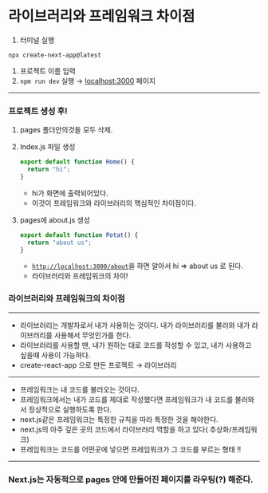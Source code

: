 # 라이브러리와 프레임워크 차이점

1. 터미널 실행

`npx create-next-app@latest`

1. 프로젝트 이름 입력
2. `npm run dev` 실행 → [localhost:3000](http://localhost:3000) 페이지

---

### 프로젝트 생성 후!

1. pages 폴더안의것들 모두 삭제.
2. Index.js 파일 생성

   ```jsx
   export default function Home() {
     return "hi";
   }
   ```

   - hi가 화면에 출력되어있다.
   - 이것이 프레임워크와 라이브러리의 핵심적인 차이점이다.

3. pages에 about.js 생성

   ```jsx
   export default function Potat() {
     return "about us";
   }
   ```

   - [`http://localhost:3000/about`](http://localhost:3000/)을 하면 알아서 hi ⇒ about us 로 된다.
   - 라이브러리와 프레임워크의 차이!

### 라이브러리와 프레임워크의 차이점

---

- 라이브러리는 개발자로서 내가 사용하는 것이다. 내가 라이브러리를 불러와 내가 라이브러리를 사용해서 무엇인가를 한다.
- 라이브러리를 사용할 땐, 내가 원하는 대로 코드를 작성할 수 있고, 내가 사용하고 싶을때 사용이 가능하다.
- create-react-app 으로 만든 프로젝트 → 라이브러리

---

- 프레임워크는 내 코드를 불러오는 것이다.
- 프레임워크에서는 내가 코드를 제대로 작성했다면 프레임워크가 내 코드를 불러와서 정상적으로 실행하도록 한다.
- next.js같은 프레임워크는 특정한 규칙을 따라 특정한 것을 해야한다.
- next.js의 아주 깊은 곳의 코드에서 라이브러리 역할을 하고 있다( 추상화/프레임워크)
- 프레임워크는 코드를 어떤곳에 넣으면 프레임워크가 그 코드를 부르는 형태 !!

---

### Next.js는 자동적으로 pages 안에 만들어진 페이지를 라우팅(?) 해준다.
